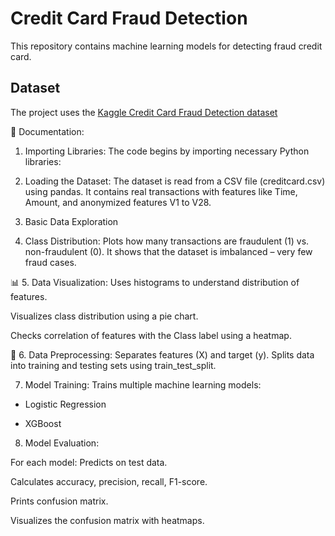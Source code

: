 # Credit Card Fraud Detection

This repository contains machine learning models for detecting fraud credit card.

## Dataset

The project uses the [Kaggle Credit Card Fraud Detection dataset](https://www.kaggle.com/datasets/mlg-ulb/creditcardfraud/data)


📘 Documentation:

1. Importing Libraries: The code begins by importing necessary Python libraries:

2. Loading the Dataset: The dataset is read from a CSV file (creditcard.csv) using pandas. It contains real transactions with features like Time, Amount, and anonymized features V1 to V28.

3. Basic Data Exploration

4. Class Distribution: Plots how many transactions are fraudulent (1) vs. non-fraudulent (0). It shows that the dataset is imbalanced – very few fraud cases.

📊 5. Data Visualization: Uses histograms to understand distribution of features.

Visualizes class distribution using a pie chart.

Checks correlation of features with the Class label using a heatmap.

🧹 6. Data Preprocessing: Separates features (X) and target (y). Splits data into training and testing sets using train_test_split.

7. Model Training: Trains multiple machine learning models:

- Logistic Regression

- XGBoost

8. Model Evaluation:

For each model: Predicts on test data.

Calculates accuracy, precision, recall, F1-score.

Prints confusion matrix.

Visualizes the confusion matrix with heatmaps.

